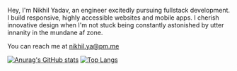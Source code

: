Hey, I'm Nikhil Yadav, an engineer excitedly pursuing fullstack development. I build responsive, highly accessible websites and mobile apps. I cherish innovative design when I'm not stuck being constantly astonished by utter innanity in the mundane af zone.

You can reach me at nikhil.ya@pm.me

[![Anurag's GitHub stats](https://github-readme-stats.vercel.app/api?username=nickel-yadav&show_icons=true&theme=radical)](https://github.com/anuraghazra/github-readme-stats)
[![Top Langs](https://github-readme-stats.vercel.app/api/top-langs/?username=nickel-yadav)](https://github.com/anuraghazra/github-readme-stats)



<!---
nickel-yadav/nickel-yadav is a ✨ special ✨ repository because its `README.md` (this file) appears on your GitHub profile.
You can click the Preview link to take a look at your changes.
--->
